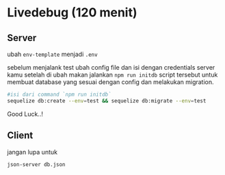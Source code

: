 # Livedebug (120 menit)

## Server

ubah `env-template` menjadi `.env`

sebelum menjalank test ubah config file dan isi dengan credentials server kamu
setelah di ubah makan jalankan `npm run initdb` script tersebut untuk membuat database yang sesuai dengan config dan melakukan migration.

```bash
#isi dari command `npm run initdb`
sequelize db:create --env=test && sequelize db:migrate --env=test
```

Good Luck..!

## Client

jangan lupa untuk

```bash
json-server db.json
```

